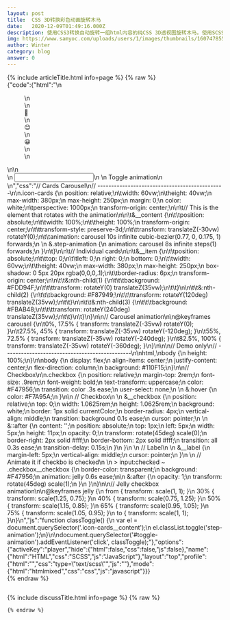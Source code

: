 ```yaml
---
layout: post
title:  CSS 3D转换彩色动画旋转木马
date:   2020-12-09T01:49:16.000Z
description: 使用CSS3转换自动旋转一组html内容的纯CSS 3D透视图旋转木马。使用SCSS实现，在线编辑SCSS.
img: https://www.samyoc.com/uploads/users/1/images/thumbnails/1607478550992.png
author: Winter
category: blog
answer: 0
---
```

<div class="article-root">
  <div class="article">
    {% include articleTitle.html info=page %}
    {% raw %}
    <div class="article-content">{"code":{"html":"<script type=\"text/javascript\" src=\"//unpkg.com/browser-scss@1.0.3/dist/browser-scss.min.js\"></script>\n<figure class=\"icon-cards mt-3\">\n  <div class=\"icon-cards__content\">\n    <div class=\"icon-cards__item d-flex align-items-center justify-content-center\"><span class=\"h1\">🙂</span></div>\n    <div class=\"icon-cards__item d-flex align-items-center justify-content-center\"><span class=\"h1\">😊</span></div>\n    <div class=\"icon-cards__item d-flex align-items-center justify-content-center\"><span class=\"h1\">😀</span></div>\n  </div>\n</figure>\n\n<div class=\"checkbox\">\n  <input class=\"d-none\" id=\"toggle-animation\" type=\"checkbox\" checked />\n  <label class=\"checkbox__checkbox\" for=\"toggle-animation\"></label>\n  <label class=\"checkbox__label\" for=\"toggle-animation\">Toggle animation</label>\n</div>\n","css":"// Cards Carousel\n// ----------------------------------------------\n\n.icon-cards {\n  position: relative;\n\twidth: 60vw;\n\theight: 40vw;\n  max-width: 380px;\n  max-height: 250px;\n  margin: 0;\n  color: white;\n\tperspective: 1000px;\n  transform-origin: center;\n\n\t// This is the element that rotates with the animation\n\n\t&__content {\n\t\tposition: absolute;\n\t\twidth: 100%;\n\t\theight: 100%;\n    transform-origin: center;\n\t\ttransform-style: preserve-3d;\n\t\ttransform: translateZ(-30vw) rotateY(0);\n\t\tanimation: carousel 10s infinite cubic-bezier(0.77, 0, 0.175, 1) forwards;\n    \n    &.step-animation {\n      animation: carousel 8s infinite steps(1) forwards;\n    }\n\t}\n\n\t// Individual cards\n\n\t&__item {\n\t\tposition: absolute;\n\t\ttop: 0;\n\t\tleft: 0;\n    right: 0;\n    bottom: 0;\n\t\twidth: 60vw;\n\t\theight: 40vw;\n    max-width: 380px;\n    max-height: 250px;\n    box-shadow: 0 5px 20px rgba(0,0,0,.1);\n\t\tborder-radius: 6px;\n    transform-origin: center;\n\n\t\t&:nth-child(1) {\n\t\t\tbackground: #FDD94F;\n\t\t\ttransform: rotateY(0) translateZ(35vw);\n\t\t}\n\n\t\t&:nth-child(2) {\n\t\t\tbackground: #F87949;\n\t\t\ttransform: rotateY(120deg) translateZ(35vw);\n\t\t}\n\n\t\t&:nth-child(3) {\n\t\t\tbackground: #FBAB48;\n\t\t\ttransform: rotateY(240deg) translateZ(35vw);\n\t\t}\n\t}\n}\n\n// Carousel animation\n\n@keyframes carousel {\n\t0%,  17.5%  { transform: translateZ(-35vw) rotateY(0); }\n\t27.5%, 45%  { transform: translateZ(-35vw) rotateY(-120deg); }\n\t55%, 72.5%  { transform: translateZ(-35vw) rotateY(-240deg); }\n\t82.5%, 100% { transform: translateZ(-35vw) rotateY(-360deg); }\n}\n\n\n// Demo only\n// ----------------------------------------------\n\nhtml,\nbody {\n  height: 100%;\n}\n\nbody {\n  display: flex;\n  align-items: center;\n  justify-content: center;\n  flex-direction: column;\n  background: #110F15;\n}\n\n// Checkbox\n\n.checkbox {\n  position: relative;\n  margin-top: 2rem;\n  font-size: .9rem;\n  font-weight: bold;\n  text-transform: uppercase;\n  color: #F47956;\n  transition: color .3s ease;\n  user-select: none;\n  \n  &:hover {\n    color: #F7A95A;\n  }\n\n  // Checkbox\n  \n  &__checkbox {\n    position: relative;\n    top: 0;\n    width: 1.0625rem;\n    height: 1.0625rem;\n    background: white;\n    border: 1px solid currentColor;\n    border-radius: 4px;\n    vertical-align: middle;\n    transition: background 0.1s ease;\n    cursor: pointer;\n    \n    &::after {\n      content: '';\n      position: absolute;\n      top: 1px;\n      left: 5px;\n      width: 5px;\n      height: 11px;\n      opacity: 0;\n      transform: rotate(45deg) scale(0);\n      border-right: 2px solid #fff;\n      border-bottom: 2px solid #fff;\n      transition: all 0.3s ease;\n      transition-delay: 0.15s;\n    }\n  }\n  \n  // Label\n  \n  &__label {\n    margin-left: 5px;\n    vertical-align: middle;\n    cursor: pointer;\n  }\n  \n  // Animate it if checkbo is checked\n  \n  > input:checked ~ .checkbox__checkbox {\n    border-color: transparent;\n    background: #F47956;\n    animation: jelly 0.6s ease;\n\n    &:after {\n      opacity: 1;\n      transform: rotate(45deg) scale(1);\n    }\n  }\n}\n\n// Jelly checkbox animation\n\n@keyframes jelly {\n  from { transform: scale(1, 1); }\n  30% { transform: scale(1.25, 0.75); }\n  40% { transform: scale(0.75, 1.25); }\n  50% { transform: scale(1.15, 0.85); }\n  65% { transform: scale(0.95, 1.05); }\n  75% { transform: scale(1.05, 0.95); }\n  to { transform: scale(1, 1); }\n}\n","js":"function classToggle() {\n  var el = document.querySelector('.icon-cards__content');\n  el.classList.toggle('step-animation');\n}\n\ndocument.querySelector('#toggle-animation').addEventListener('click', classToggle);"},"options":{"activeKey":"player","hide":{"html":false,"css":false,"js":false},"name":{"html":"HTML","css":"SCSS","js":"JavaScript"},"layout":"top","profile":{"html":"","css":"type=\"text/scss\"","js":""},"mode":{"html":"htmlmixed","css":"css","js":"javascript"}}}</div>
    {% endraw %}
  </div>
  <p style="height: 0;width:0;overflow: hidden;"> 第4275篇《CSS 3D转换彩色动画旋转木马》来自Winter(https://github.com/aiyld/aiyld.github.io)的站点</p>
  <div class="discuss-wrapper">
    {% include discussTitle.html info=page %}
    {% raw %}
    
    {% endraw %}
  </div>
<div>
